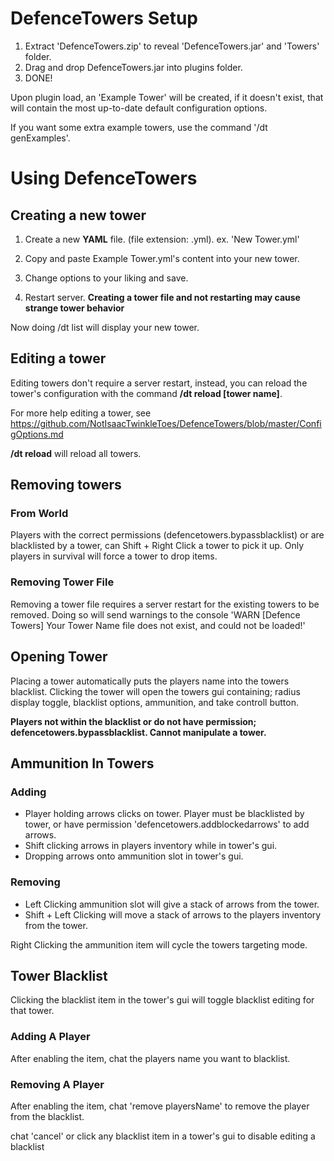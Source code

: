 # DefenceTowers Setup
1. Extract 'DefenceTowers.zip' to reveal 'DefenceTowers.jar' and 'Towers' folder.
2. Drag and drop DefenceTowers.jar into plugins folder.
3. DONE!

Upon plugin load, an 'Example Tower' will be created, if it doesn't exist, that will contain the most up-to-date default configuration options.

If you want some extra example towers, use the command '/dt genExamples'.
# Using DefenceTowers
## Creating a new tower

1. Create a new **YAML** file. (file extension: .yml). ex. 'New Tower.yml'

2. Copy and paste Example Tower.yml's content into your new tower.

3. Change options to your liking and save.

4. Restart server.
**Creating a tower file and not restarting may cause strange tower behavior**

Now doing /dt list will display your new tower.
## Editing a tower
 Editing towers don't require a server restart, instead, you can reload the tower's configuration with the command **/dt reload [tower name]**.
 
 For more help editing a tower, see https://github.com/NotIsaacTwinkleToes/DefenceTowers/blob/master/ConfigOptions.md
 
 **/dt reload** will reload all towers.
## Removing towers
### From World
Players with the correct permissions (defencetowers.bypassblacklist) or are blacklisted by a tower, can Shift + Right Click a tower to pick it up.
  Only players in survival will force a tower to drop items.
  
### Removing Tower File
Removing a tower file requires a server restart for the existing towers to be removed. Doing so will send warnings to the console 'WARN [Defence Towers] Your Tower Name file does not exist, and could not be loaded!'

## Opening Tower
  Placing a tower automatically puts the players name into the towers blacklist.
  Clicking the tower will open the towers gui containing; radius display toggle, blacklist options, ammunition, and take controll button.
  
  **Players not within the blacklist or do not have permission; defencetowers.bypassblacklist. Cannot manipulate a tower.**
  
  ## Ammunition In Towers
  ### Adding
  - Player holding arrows clicks on tower. Player must be blacklisted by tower, or have permission 'defencetowers.addblockedarrows' to add arrows.
  - Shift clicking arrows in players inventory while in tower's gui.
  - Dropping arrows onto ammunition slot in tower's gui.
  ### Removing
  - Left Clicking ammunition slot will give a stack of arrows from the tower.
  - Shift + Left Clicking will move a stack of arrows to the players inventory from the tower.

Right Clicking the ammunition item will cycle the towers targeting mode.

## Tower Blacklist

Clicking the blacklist item in the tower's gui will toggle blacklist editing for that tower.

### Adding A Player
  After enabling the item, chat the players name you want to blacklist.
### Removing A Player
  After enabling the item, chat 'remove playersName' to remove the player from the blacklist.
  
  chat 'cancel' or click any blacklist item in a tower's gui to disable editing a blacklist
